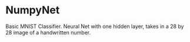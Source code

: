 # NumpyNet
Basic MNIST Classifier. Neural Net with one hidden layer, takes in a 28 by 28 image of a handwritten number.
